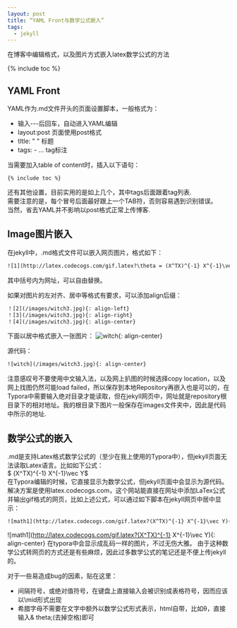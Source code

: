 ```yaml
---
layout: post
title: “YAML Front与数学公式嵌入”
tags:
  - jekyll
---
```


在博客中编辑格式，以及图片方式嵌入latex数学公式的方法

{% include toc %}

## YAML Front

YAML作为.md文件开头的页面设置脚本，一般格式为：
- 输入---后回车，自动进入YAML编辑
- layout:post 页面使用post格式
- tltle: " " 标题
- tags: - ... tag标注

当需要加入table of content时，插入以下语句：
```
{% include toc %}
```

还有其他设置，目前实用的是如上几个，其中tags后面跟着tag列表.  
需要注意的是，每个冒号后面最好跟上一个TAB符，否则容易遇到识别错误。  
当然，省去YAML并不影响以post格式正常上传博客.

## Image图片嵌入
在jekyll中，.md格式文件可以嵌入网页图片，格式如下：
```html
![1](http://latex.codecogs.com/gif.latex?\theta = (X^TX)^{-1} X^{-1}\vec Y)
```
其中括号内为网址，可以自由替换。

如果对图片的左对齐、居中等格式有要求，可以添加align后缀：
```html
！[2](/images/witch3.jpg){: align-left}
！[3](/images/witch3.jpg){: align-right}
！[4](/images/witch3.jpg){: align-center}
```

下面以居中格式嵌入一张图片：
![witch](/images/witch3.jpg){: align-center}

源代码：
```html
![witch](/images/witch3.jpg){: align-center}
```
注意感叹号不要使用中文输入法，以及网上扒图的时候选择copy location，以及网上找图仍然可能load failed，所以保存到本地Repository再嵌入也是可以的，在Typora中需要输入绝对目录才能读取，但在jekyll网页中，网址就是repository根目录下的相对地址。我的根目录下图片一般保存在images文件夹中，因此是代码中所示的地址.



## 数学公式的嵌入

.md是支持Latex格式数学公式的（至少在我上使用的Typora中），但jekyll页面无法读取Latex语言。比如如下公式：  
$ (X^TX)^{-1} X^{-1}\vec Y$  
在Typora编辑的时候，它直接显示为数学公式，但jekyll页面中会显示为源代码。  
解决方案是使用latex.codecogs.com，这个网站能直接在网址中添加LaTex公式并输出gif格式的网页，比如上述公式，可以通过如下脚本在jekyll网页中居中显示：
```html
![math1](http://latex.codecogs.com/gif.latex?(X^TX)^{-1} X^{-1}\vec Y){: align-center}
```
![math1](http://latex.codecogs.com/gif.latex?(X^TX)^{-1} X^{-1}\vec Y){: align-center}
在typora中会显示成乱码一样的图片，不过无伤大雅。
由于这种数学公式转网页的方式还是有些麻烦，因此过多数学公式的笔记还是不便上传jekyll的。

对于一些易造成bug的因素，贴在这里：
- 间隔符号，或绝对值符号，在键盘上直接输入会被识别成表格符号，因而应该以\mid形式出现
- 希腊字母不需要在文字中额外以数学公式形式表示，html自带，比如&theta;，直接输入& theta;(去掉空格)即可